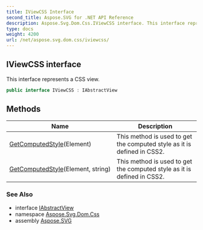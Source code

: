 ```yaml
---
title: IViewCSS Interface
second_title: Aspose.SVG for .NET API Reference
description: Aspose.Svg.Dom.Css.IViewCSS interface. This interface represents a CSS view
type: docs
weight: 4200
url: /net/aspose.svg.dom.css/iviewcss/
---
```

## IViewCSS interface

This interface represents a CSS view.

```csharp
public interface IViewCSS : IAbstractView
```

## Methods

| Name | Description |
| --- | --- |
| [GetComputedStyle](../../aspose.svg.dom.css/iviewcss/getcomputedstyle/#getcomputedstyle)(Element) | This method is used to get the computed style as it is defined in CSS2. |
| [GetComputedStyle](../../aspose.svg.dom.css/iviewcss/getcomputedstyle/#getcomputedstyle_1)(Element, string) | This method is used to get the computed style as it is defined in CSS2. |

### See Also

* interface [IAbstractView](../../aspose.svg.dom.views/iabstractview/)
* namespace [Aspose.Svg.Dom.Css](../../aspose.svg.dom.css/)
* assembly [Aspose.SVG](../../)

